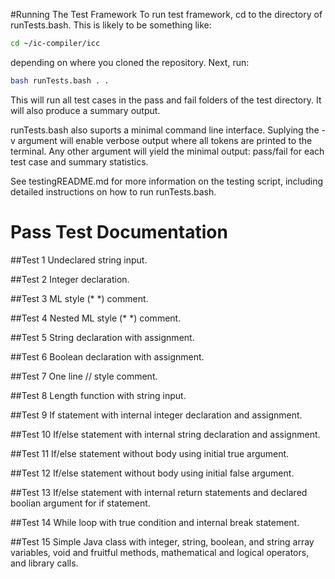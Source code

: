 #Running The Test Framework
To run test framework, cd to the directory of runTests.bash. This is likely to be something like: 
```bash
cd ~/ic-compiler/icc
```

depending on where you cloned the repository. Next, run: 
```bash
bash runTests.bash . .
```

This will run all test cases in the pass and fail folders of the test directory. It will also produce a summary output. 

runTests.bash also suports a minimal command line interface. Suplying the -v argument will enable verbose output where all tokens are printed to the terminal. Any other argument will yield the minimal output: pass/fail for each test case and summary statistics. 

See testingREADME.md for more information on the testing script, including detailed instructions on how to run runTests.bash.


# Pass Test Documentation

##Test 1
Undeclared string input. 

##Test 2
Integer declaration.

##Test 3
ML style (* *) comment. 

##Test 4
Nested ML style (* *) comment. 

##Test 5
String declaration with assignment. 

##Test 6
Boolean declaration with assignment. 

##Test 7
One line // style comment.

##Test 8
Length function with string input. 

##Test 9
If statement with internal integer declaration and assignment. 

##Test 10
If/else statement with internal string declaration and assignment. 

##Test 11
If/else statement without body using initial true argument.

##Test 12
If/else statement without body using initial false argument.

##Test 13
If/else statement with internal return statements and declared boolian argument for if statement. 

##Test 14
While loop with true condition and internal break statement.

##Test 15
Simple Java class with integer, string, boolean, and string array variables, void and fruitful methods, mathematical and logical operators, and library calls.

